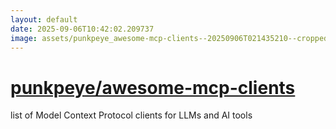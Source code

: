 ```yaml
---
layout: default
date: 2025-09-06T10:42:02.209737
image: assets/punkpeye_awesome-mcp-clients--20250906T021435210--cropped.png
---
```


# [punkpeye/awesome-mcp-clients](https://github.com/punkpeye/awesome-mcp-clients)

list of Model Context Protocol clients for LLMs and AI tools
